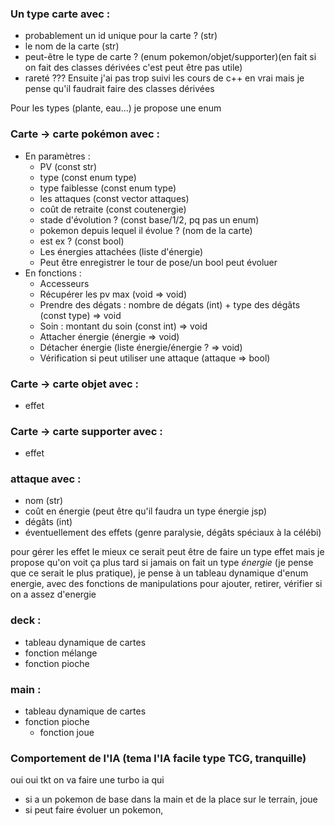 ### Un type carte avec :
- probablement un id unique pour la carte ? (str)
- le nom de la carte (str)
- peut-être le type de carte ? (enum pokemon/objet/supporter)(en fait si on fait des classes dérivées c'est peut être pas utile)
- rareté ???
Ensuite j'ai pas trop suivi les cours de c++ en vrai mais je pense qu'il faudrait faire des classes dérivées

Pour les types (plante, eau...) je propose une enum

### Carte -> carte pokémon avec :
- En paramètres :
	- PV (const str)
	- type (const enum type)
	- type faiblesse (const enum type)
	- les attaques (const vector attaques)
	- coût de retraite (const coutenergie)
	- stade d'évolution ? (const base/1/2, pq pas un enum)
	- pokemon depuis lequel il évolue ? (nom de la carte)
	- est ex ? (const bool)
 	- Les énergies attachées (liste d'énergie)
 	- Peut être enregistrer le tour de pose/un bool peut évoluer 
 - En fonctions :
 	- Accesseurs
  	- Récupérer les pv max (void => void)
 	- Prendre des dégats : nombre de dégats (int) + type des dégâts (const type) => void
  	- Soin : montant du soin (const int) => void
   	- Attacher énergie (énergie => void)
   	- Détacher énergie (liste énergie/énergie ? => void)
   	- Vérification si peut utiliser une attaque (attaque => bool)

	
### Carte -> carte objet avec :
- effet

### Carte -> carte supporter avec :
- effet

### attaque avec :
- nom (str)
- coût en énergie (peut être qu'il faudra un type énergie jsp)
- dégâts (int)
- éventuellement des effets (genre paralysie, dégâts spéciaux à la célébi)
	
pour gérer les effet le mieux ce serait peut être de faire un type effet mais je propose qu'on voit ça plus tard
si jamais on fait un type *énergie* (je pense que ce serait le plus pratique), je pense à un tableau dynamique d'enum energie, avec des fonctions de manipulations pour ajouter, retirer, vérifier si on a assez d'energie

### deck :
- tableau dynamique de cartes
- fonction mélange
- fonction pioche

### main :
- tableau dynamique de cartes
- fonction pioche
	- fonction joue

### Comportement de l'IA (tema l'IA facile type TCG, tranquille)
oui oui tkt on va faire une turbo ia qui
- si a un pokemon de base dans la main et de la place sur le terrain, joue
- si peut faire évoluer un pokemon, 
